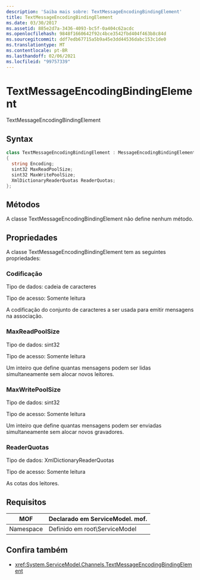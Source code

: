 ```yaml
---
description: 'Saiba mais sobre: TextMessageEncodingBindingElement'
title: TextMessageEncodingBindingElement
ms.date: 03/30/2017
ms.assetid: 885e2d7a-3436-4093-bc5f-0a404c62acdc
ms.openlocfilehash: 9848f1660642f92c4bce3542fbd404f463b8c84d
ms.sourcegitcommit: ddf7edb67715a5b9a45e3dd44536dabc153c1de0
ms.translationtype: MT
ms.contentlocale: pt-BR
ms.lasthandoff: 02/06/2021
ms.locfileid: "99757339"
---
```

# <a name="textmessageencodingbindingelement"></a>TextMessageEncodingBindingElement

TextMessageEncodingBindingElement  
  
## <a name="syntax"></a>Syntax  
  
```csharp
class TextMessageEncodingBindingElement : MessageEncodingBindingElement  
{  
  string Encoding;  
  sint32 MaxReadPoolSize;  
  sint32 MaxWritePoolSize;  
  XmlDictionaryReaderQuotas ReaderQuotas;  
};  
```  
  
## <a name="methods"></a>Métodos  

 A classe TextMessageEncodingBindingElement não define nenhum método.  
  
## <a name="properties"></a>Propriedades  

 A classe TextMessageEncodingBindingElement tem as seguintes propriedades:  
  
### <a name="encoding"></a>Codificação  

 Tipo de dados: cadeia de caracteres  
  
 Tipo de acesso: Somente leitura  
  
 A codificação do conjunto de caracteres a ser usada para emitir mensagens na associação.  
  
### <a name="maxreadpoolsize"></a>MaxReadPoolSize  

 Tipo de dados: sint32  
  
 Tipo de acesso: Somente leitura  
  
 Um inteiro que define quantas mensagens podem ser lidas simultaneamente sem alocar novos leitores.  
  
### <a name="maxwritepoolsize"></a>MaxWritePoolSize  

 Tipo de dados: sint32  
  
 Tipo de acesso: Somente leitura  
  
 Um inteiro que define quantas mensagens podem ser enviadas simultaneamente sem alocar novos gravadores.  
  
### <a name="readerquotas"></a>ReaderQuotas  

 Tipo de dados: XmlDictionaryReaderQuotas  
  
 Tipo de acesso: Somente leitura  
  
 As cotas dos leitores.  
  
## <a name="requirements"></a>Requisitos  
  
|MOF|Declarado em ServiceModel. mof.|  
|---------|-----------------------------------|  
|Namespace|Definido em root\ServiceModel|  
  
## <a name="see-also"></a>Confira também

- <xref:System.ServiceModel.Channels.TextMessageEncodingBindingElement>
